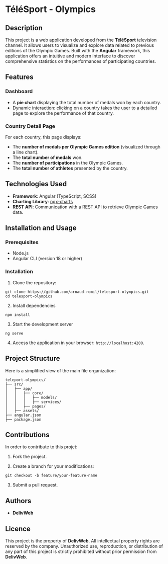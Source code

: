 # TéléSport - Olympics

## Description

This project is a web application developed from the **TéléSport** television channel.
It allows users to visualize and explore data related to previous editions of the Olympic Games. Built with the **Angular** framework, this application offers an intuitive and modern interface to discover comprehensive statistics on the performances of participating countries.

## Features

### Dashboard

* A **pie chart** displaying the total number of medals won by each country.
* Dynamic interaction: clicking on a country takes the user to a detailed page to explore the performance of that country.

### Country Detail Page

For each country, this page displays:

* The **number of medals per Olympic Games edition** (visualized through a line chart).
* The **total number of medals** won.
* The **number of participations** in the Olympic Games.
* The **total number of athletes** presented by the country.

## Technologies Used

* **Framework**:  Angular (TypeScript, SCSS)
* **Charting Library**: [ngx-charts](https://swimlane.gitbook.io/ngx-charts)
* **REST API**: Communication with a REST API to retrieve Olympic Games data.

## Installation and Usage

### Prerequisites

* Node.js 
* Angular CLI (version 18 or higher)

### Installation

1. Clone the repository:
```
git clone https://github.com/arnaud-romil/telesport-olympics.git
cd telesport-olympics
```

2. Install dependencies
```
npm install
```

3. Start the development server
```
ng serve
```

4. Access the application in your browser: `http://localhost:4200`.

## Project Structure

Here is a simplified view of the main file organization:

```
teleport-olympics/
├── src/
│   ├── app/
│   │   ├── core/
│   │   │   ├── models/
│   │   │   ├── services/
│   │   ├── pages/
│   ├── assets/
├── angular.json
├── package.json
```

## Contributions

In order to contribute to this projet:

1. Fork the project.

2. Create a branch for your modifications:

```
git checkout -b feature/your-feature-name
```

3. Submit a pull request.

## Authors

* **DelivWeb**

## Licence

This project is the property of **DelivWeb**. All intellectual property rights are reserved by the company. Unauthorized use, reproduction, or distribution of any part of this project is strictly prohibited without prior permission from **DelivWeb**.

